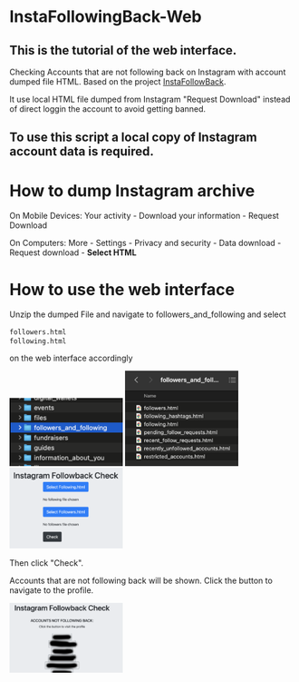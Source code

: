 # InstaFollowingBack-Web
<h2>This is the tutorial of the web interface.</h2>

Checking Accounts that are not following back on Instagram with account dumped file HTML. Based on the project <a href="https://github.com/bboymega/InstaFollowBack">InstaFollowBack</a>.

It use local HTML file dumped from Instagram "Request Download" instead of direct loggin the account to avoid getting banned.

<h2>To use this script a local copy of Instagram account data is required.</h2>


# How to dump Instagram archive

On Mobile Devices: Your activity - Download your information - Request Download

On Computers: More - Settings - Privacy and security - Data download - Request download - <b>Select HTML</b>


# How to use the web interface

Unzip the dumped File and navigate to followers_and_following and select
```
followers.html
following.html
```
on the web interface accordingly

<img src="a2.png" alt="a2" width="200"/>
<img src="a3.png" alt="a3" width="200"/>
<img src="a4.png" alt="a4" width="200"/>

Then click "Check".

Accounts that are not following back will be shown. Click the button to navigate to the profile.

<img src="a5.png" alt="a5" width="200"/>
